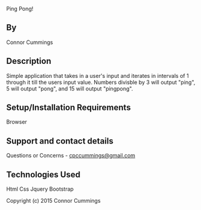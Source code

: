 Ping Pong!

## By 

Connor Cummings

## Description

Simple application that takes in a user's input and iterates in intervals of 1 through it till the users input value. Numbers divisble by 3 will output "ping", 5 will output "pong", and 15 will output "pingpong".

## Setup/Installation Requirements

Browser



## Support and contact details

Questions or Concerns - cpccummings@gmail.com

## Technologies Used

Html
Css
Jquery
Bootstrap



Copyright (c) 2015 Connor Cummings
